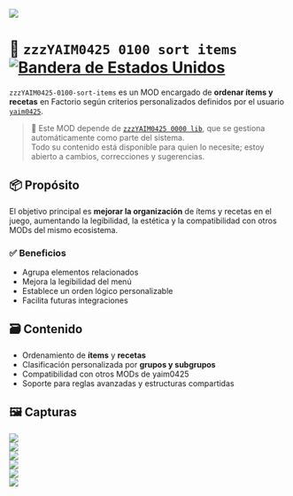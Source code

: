 ![](https://github.com/yaim0425/zzzYAIM0425-0100-sort-items/raw/main/thumbnail.png)

# 🧩 `zzzYAIM0425 0100 sort items` [![Bandera de Estados Unidos](https://flagcdn.com/20x15/us.png)](https://github.com/yaim0425/zzzYAIM0425-0100-sort-items/blob/main/README.md)

`zzzYAIM0425-0100-sort-items` es un MOD encargado de **ordenar ítems y recetas** en Factorio según criterios personalizados definidos por el usuario [`yaim0425`](https://github.com/yaim0425).

> 🔧 Este MOD depende de [`zzzYAIM0425 0000 lib`](https://github.com/yaim0425/zzzYAIM0425-0000-lib), que se gestiona automáticamente como parte del sistema.  
> Todo su contenido está disponible para quien lo necesite; estoy abierto a cambios, correcciones y sugerencias.

## 📦 Propósito

El objetivo principal es **mejorar la organización** de ítems y recetas en el juego, aumentando la legibilidad, la estética y la compatibilidad con otros MODs del mismo ecosistema.

### ✅ Beneficios

- Agrupa elementos relacionados  
- Mejora la legibilidad del menú  
- Establece un orden lógico personalizable  
- Facilita futuras integraciones  

## 🗃️ Contenido

- Ordenamiento de **ítems** y **recetas**  
- Clasificación personalizada por **grupos y subgrupos**  
- Compatibilidad con otros MODs de yaim0425  
- Soporte para reglas avanzadas y estructuras compartidas  

## 🖼️ Capturas

![](https://github.com/yaim0425/zzzYAIM0425-0100-sort-items/raw/main/Doc/base/Screenshot%20(1).png)  
![](https://github.com/yaim0425/zzzYAIM0425-0100-sort-items/raw/main/Doc/base/Screenshot%20(2).png)  
![](https://github.com/yaim0425/zzzYAIM0425-0100-sort-items/raw/main/Doc/base/Screenshot%20(3).png)  
![](https://github.com/yaim0425/zzzYAIM0425-0100-sort-items/raw/main/Doc/base/Screenshot%20(4).png)  
![](https://github.com/yaim0425/zzzYAIM0425-0100-sort-items/raw/main/Doc/base/Screenshot%20(5).png)  
![](https://github.com/yaim0425/zzzYAIM0425-0100-sort-items/raw/main/Doc/base/Screenshot%20(6).png)
